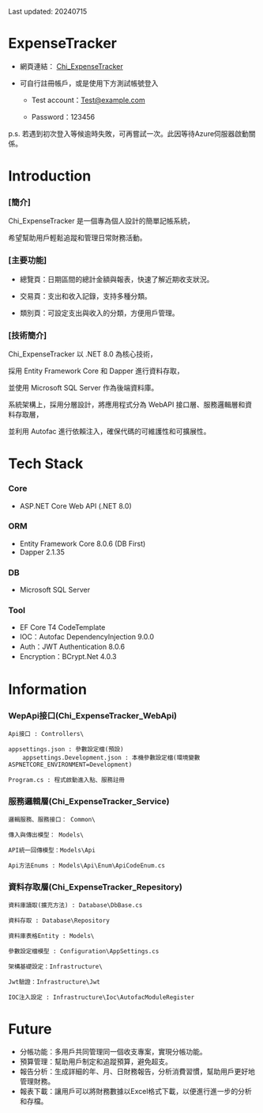 Last updated: 20240715

# ExpenseTracker

* 網頁連結： [Chi_ExpenseTracker](https://chiexpensetracker.netlify.app/)

* 可自行註冊帳戶，或是使用下方測試帳號登入

    * Test account：Test@example.com

    * Password：123456

p.s. 若遇到初次登入等候逾時失敗，可再嘗試一次。此因等待Azure伺服器啟動關係。

# Introduction

### [簡介]

Chi_ExpenseTracker 是一個專為個人設計的簡單記帳系統，

希望幫助用戶輕鬆追蹤和管理日常財務活動。

### [主要功能]

* 總覽頁：日期區間的總計金額與報表，快速了解近期收支狀況。

* 交易頁：支出和收入記錄，支持多種分類。

* 類別頁：可設定支出與收入的分類，方便用戶管理。

### [技術簡介]

Chi_ExpenseTracker 以 .NET 8.0 為核心技術，

採用 Entity Framework Core 和 Dapper 進行資料存取，

並使用 Microsoft SQL Server 作為後端資料庫。

系統架構上，採用分層設計，將應用程式分為 WebAPI 接口層、服務邏輯層和資料存取層，

並利用 Autofac 進行依賴注入，確保代碼的可維護性和可擴展性。

# Tech Stack

### Core

* ASP.NET Core Web API (.NET 8.0)

### ORM

* Entity Framework Core 8.0.6 (DB First)
* Dapper 2.1.35

### DB

* Microsoft SQL Server

### Tool

* EF Core T4 CodeTemplate
* IOC：Autofac DependencyInjection 9.0.0
* Auth：JWT Authentication 8.0.6
* Encryption：BCrypt.Net 4.0.3

# Information

### WepApi接口(Chi_ExpenseTracker_WebApi)

    Api接口 : Controllers\
    
    appsettings.json : 參數設定檔(預設)
        appsettings.Development.json : 本機參數設定檔(環境變數ASPNETCORE_ENVIRONMENT=Development)
    
    Program.cs : 程式啟動進入點、服務註冊

### 服務邏輯層(Chi_ExpenseTracker_Service)

    邏輯服務、服務接口： Common\
    
    傳入與傳出模型： Models\
    
    API統一回傳模型：Models\Api
    
    Api方法Enums : Models\Api\Enum\ApiCodeEnum.cs

### 資料存取層(Chi_ExpenseTracker_Repesitory)

    資料庫讀取(擴充方法) : Database\DbBase.cs
    
    資料存取 : Database\Repository
    
    資料庫表格Entity : Models\
    
    參數設定檔模型 : Configuration\AppSettings.cs
    
    架構基礎設定：Infrastructure\
    
    Jwt驗證：Infrastructure\Jwt
    
    IOC注入設定 : Infrastructure\Ioc\AutofacModuleRegister

# Future

* 分帳功能：多用戶共同管理同一個收支專案，實現分帳功能。
* 預算管理：幫助用戶制定和追蹤預算，避免超支。
* 報告分析：生成詳細的年、月、日財務報告，分析消費習慣，幫助用戶更好地管理財務。
* 報表下載：讓用戶可以將財務數據以Excel格式下載，以便進行進一步的分析和存檔。

